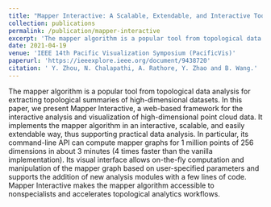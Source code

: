 ```yaml
---
title: "Mapper Interactive: A Scalable, Extendable, and Interactive Toolbox for the Visual Exploration of High-Dimensional Data."
collection: publications
permalink: /publication/mapper-interactive
excerpt: 'The mapper algorithm is a popular tool from topological data analysis for extracting topological summaries of high-dimensional datasets. In this paper, we present Mapper Interactive, a web-based framework for the interactive analysis and visualization of high-dimensional point cloud data...'
date: 2021-04-19
venue: 'IEEE 14th Pacific Visualization Symposium (PacificVis)'
paperurl: 'https://ieeexplore.ieee.org/document/9438720'
citation: ' Y. Zhou, N. Chalapathi, A. Rathore, Y. Zhao and B. Wang.'
---
```

The mapper algorithm is a popular tool from topological data analysis for extracting topological summaries of high-dimensional datasets. In this paper, we present Mapper Interactive, a web-based framework for the interactive analysis and visualization of high-dimensional point cloud data. It implements the mapper algorithm in an interactive, scalable, and easily extendable way, thus supporting practical data analysis. In particular, its command-line API can compute mapper graphs for 1 million points of 256 dimensions in about 3 minutes (4 times faster than the vanilla implementation). Its visual interface allows on-the-fly computation and manipulation of the mapper graph based on user-specified parameters and supports the addition of new analysis modules with a few lines of code. Mapper Interactive makes the mapper algorithm accessible to nonspecialists and accelerates topological analytics workflows.
